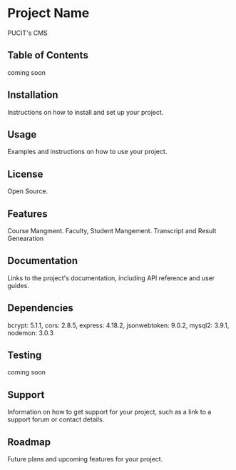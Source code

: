 # Project Name

PUCIT's CMS

## Table of Contents
 coming soon

## Installation

Instructions on how to install and set up your project.

## Usage

Examples and instructions on how to use your project.


## License

Open Source.

## Features

Course Mangment.
Faculty, Student Mangement.
Transcript and Result Genearation

## Documentation

Links to the project's documentation, including API reference and user guides.

## Dependencies

bcrypt: 5.1.1,
cors: 2.8.5,
express: 4.18.2,
jsonwebtoken: 9.0.2,
mysql2: 3.9.1,
nodemon: 3.0.3

## Testing
coming soon

## Support

Information on how to get support for your project, such as a link to a support forum or contact details.

## Roadmap

Future plans and upcoming features for your project.
